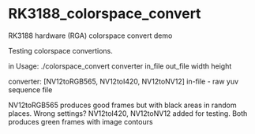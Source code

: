 # RK3188_colorspace_convert
RK3188 hardware (RGA) colorspace convert demo

 
Testing colorspace convertions.

in
Usage: ./colorspace_convert converter in_file out_file width height

  converter: [NV12toRGB565, NV12toI420, NV12toNV12]
  in-file - raw yuv sequence file
  
  
NV12toRGB565 produces good frames but with black areas in random places. Wrong settings?
NV12toI420, NV12toNV12 added for testing. Both produces green frames with image contours
